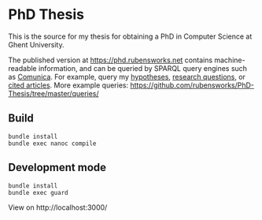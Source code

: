 # PhD Thesis

This is the source for my thesis for obtaining a PhD in Computer Science at Ghent University.

The published version at https://phd.rubensworks.net contains machine-readable information,
and can be queried by SPARQL query engines such as [Comunica](https://query.linkeddatafragments.org).
For example, query my [hypotheses](http://query.linkeddatafragments.org/#datasources=https%3A%2F%2Fphd.rubensworks.net%2F&query=%23%20All%20hypotheses%0APREFIX%20ls%3A%20%3Chttp%3A%2F%2Flinkedscience.org%2Flsc%2Fns%23%3E%0APREFIX%20schema%3A%20%3Chttp%3A%2F%2Fschema.org%2F%3E%0A%0ASELECT%20%3Ftest%20%3Fname%20WHERE%20%7B%0A%20%20%3Ftopic%20ls%3Atests%20%3Ftest.%0A%20%20%3Ftest%20schema%3Aname%20%3FnameRaw.%0A%0A%20%20%23%20Remove%20HTML%20tags%0A%20%20BIND(REPLACE(%3FnameRaw%2C%20%22%3C%5B%5E%3E%5D*%3E%22%2C%20%22%22%2C%20%22i%22)%20AS%20%3Fname)%0A%7D), [research questions](http://query.linkeddatafragments.org/#datasources=https%3A%2F%2Fphd.rubensworks.net%2F&query=%23%20All%20research%20questions%0APREFIX%20schema%3A%20%3Chttp%3A%2F%2Fschema.org%2F%3E%0A%0ASELECT%20%3Fquestion%20%3Fname%20WHERE%20%7B%0A%20%20%3Ftopic%20schema%3Aquestion%20%3Fquestion.%0A%20%20%3Fquestion%20schema%3Aname%20%3FnameRaw.%0A%0A%20%20%23%20Remove%20HTML%20tags%0A%20%20BIND(REPLACE(%3FnameRaw%2C%20%22%3C%5B%5E%3E%5D*%3E%22%2C%20%22%22%2C%20%22i%22)%20AS%20%3Fname)%0A%7D), or [cited articles](http://query.linkeddatafragments.org/#datasources=https%3A%2F%2Fphd.rubensworks.net%2F&query=%23%20All%20citations%0APREFIX%20schema%3A%20%3Chttp%3A%2F%2Fschema.org%2F%3E%0APREFIX%20cito%3A%20%3Chttp%3A%2F%2Fpurl.org%2Fspar%2Fcito%2F%3E%0A%0ASELECT%20%3Fcitation%20%3Fsection%20%3Farticle%20WHERE%20%7B%0A%20%20%3Fcitation%20schema%3Aname%20%3Fsection.%0A%20%20%3Fcitation%20cito%3Acites%20%3Farticle.%0A%7D).
More example queries: https://github.com/rubensworks/PhD-Thesis/tree/master/queries/

## Build
```
bundle install
bundle exec nanoc compile
```

## Development mode
```
bundle install
bundle exec guard
```

View on http://localhost:3000/
